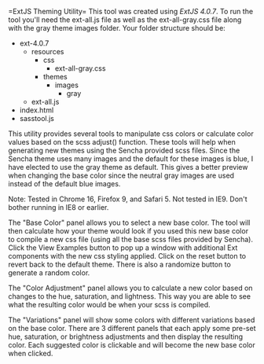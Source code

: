 =ExtJS Theming Utility=
This tool was created using *ExtJS 4.0.7*.  To run the tool you'll need
the ext-all.js file as well as the ext-all-gray.css file along with the
gray theme images folder.  Your folder structure should be:

  * ext-4.0.7
    * resources
      * css
        * ext-all-gray.css
      * themes
        * images
          * gray
    * ext-all.js
  * index.html
  * sasstool.js

This utility provides several tools to manipulate css colors or calculate
color values based on the scss adjust() function.  These tools will help
when generating new themes using the Sencha provided scss files.  Since
the Sencha theme uses many images and the default for these images is
blue, I have elected to use the gray theme as default. This gives a better
preview when changing the base color since the neutral gray images are used
instead of the default blue images.

Note: Tested in Chrome 16, Firefox 9, and Safari 5.  Not tested in IE9.
Don't bother running in IE8 or earlier.

The "Base Color" panel allows you to select a new base color.  The tool will
then calculate how your theme would look if you used this new base color
to compile a new css file (using all the base scss files provided by Sencha).
Click the View Examples button to pop up a window with additional Ext 
components with the new css styling applied.  Click on the reset button to
revert back to the default theme.  There is also a randomize button to 
generate a random color.

The "Color Adjustment" panel allows you to calculate a new color based on
changes to the hue, saturation, and lightness.  This way you are able to
see what the resulting color would be when your scss is compiled.

The "Variations" panel will show some colors with different variations
based on the base color.  There are 3 different panels that each apply
some pre-set hue, saturation, or brightness adjustments and then display
the resulting color.  Each suggested color is clickable and will become
the new base color when clicked.